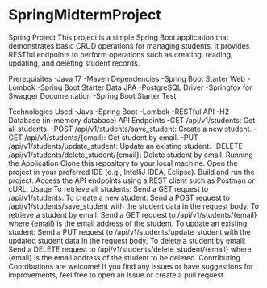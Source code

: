 # SpringMidtermProject
Spring Project
This project is a simple Spring Boot application that demonstrates basic CRUD operations for managing students. It provides RESTful endpoints to perform operations such as creating, reading, updating, and deleting student records.

Prerequisites
-Java 17
-Maven
Dependencies
-Spring Boot Starter Web
-Lombok
-Spring Boot Starter Data JPA
-PostgreSQL Driver
-Springfox for Swagger Documentation
-Spring Boot Starter Test




Technologies Used
-Java
-Spring Boot
-Lombok
-RESTful API
-H2 Database (in-memory database)
API Endpoints
-GET /api/v1/students: Get all students.
-POST /api/v1/students/save_student: Create a new student.
-GET /api/v1/students/{email}: Get student by email.
-PUT /api/v1/students/update_student: Update an existing student.
-DELETE /api/v1/students/delete_student/{email}: Delete student by email.
Running the Application
Clone this repository to your local machine.
Open the project in your preferred IDE (e.g., IntelliJ IDEA, Eclipse).
Build and run the project.
Access the API endpoints using a REST client such as Postman or cURL.
Usage
To retrieve all students: Send a GET request to /api/v1/students.
To create a new student: Send a POST request to /api/v1/students/save_student with the student data in the request body.
To retrieve a student by email: Send a GET request to /api/v1/students/{email} where {email} is the email address of the student.
To update an existing student: Send a PUT request to /api/v1/students/update_student with the updated student data in the request body.
To delete a student by email: Send a DELETE request to /api/v1/students/delete_student/{email} where {email} is the email address of the student to be deleted.
Contributing
Contributions are welcome! If you find any issues or have suggestions for improvements, feel free to open an issue or create a pull request.